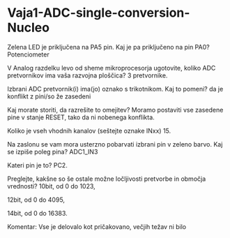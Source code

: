 # Vaja1-ADC-single-conversion-Nucleo

Zelena LED je priključena na PA5 pin. Kaj je pa priključeno na pin PA0? Potenciometer

V Analog razdelku levo od sheme mikroprocesorja ugotovite, koliko ADC pretvornikov ima vaša razvojna ploščica? 3 pretvornike.

Izbrani ADC pretvornik(i) ima(jo) oznako s trikotnikom. Kaj to pomeni? da je konflikt z pini/so že zasedeni 

Kaj morate storiti, da razrešite to omejitev? Moramo postaviti vse zasedene pine v stanje RESET, tako da ni nobenega konflikta.

Koliko je vseh vhodnih kanalov (seštejte oznake INxx) 15.

Na zaslonu se vam mora usterzno pobarvati izbrani pin v zeleno barvo. Kaj se izpiše poleg pina? ADC1_IN3

Kateri pin je to? PC2.

Preglejte, kakšne so še ostale možne ločljivosti pretvorbe in območja vrednosti?
10bit, od 0 do 1023,

12bit, od 0 do 4095, 

14bit, od 0 do 16383. 
 
Komentar: Vse je delovalo kot pričakovano, večjih težav ni bilo
